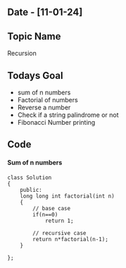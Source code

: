 ## Date - [11-01-24]

## Topic Name

Recursion

## Todays Goal

* sum of n numbers
* Factorial of numbers
* Reverse a number
* Check if a string palindrome or not
* Fibonacci Number printing

## Code

#### Sum of n numbers

```
class Solution
{
    public:
    long long int factorial(int n)
    {
        // base case
        if(n==0)
            return 1;
      
        // recursive case
        return n*factorial(n-1);
    }
  
};
```

